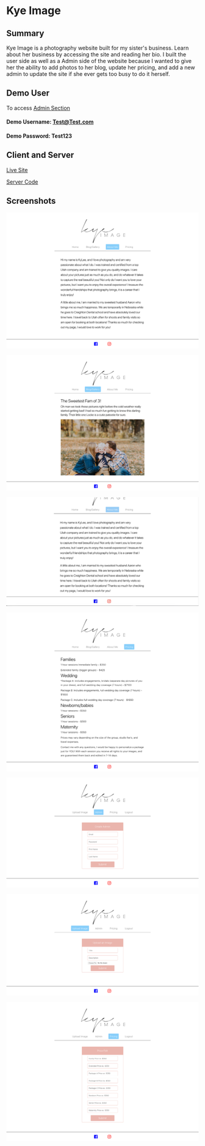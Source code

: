 # Kye Image

## Summary

Kye Image is a photography website built for my sister's business. Learn about her business by accessing the site and reading her bio. I built the user side as well as a Admin side of the website because I wanted to give her the ability to add photos to her blog, update her pricing, and add a new admin to update the site if she ever gets too busy to do it herself.

## Demo User

To access [Admin Section](https://rocky-sea-86985.herokuapp.com/admin)

#### Demo Username: Test@Test.com

#### Demo Password: Test123

## Client and Server

[Live Site](https://rocky-sea-86985.herokuapp.com/)

[Server Code](https://github.com/CaseyVandyke/kye-image-server)

## Screenshots

![](image-screenshots/Home.png)

![](image-screenshots/Blog.png)

![](image-screenshots/About-me.png)

![](image-screenshots/Pricing.png)

![](image-screenshots/Add-admin.png)

![](image-screenshots/Upload-img.png)

![](image-screenshots/Price-edit.png)
